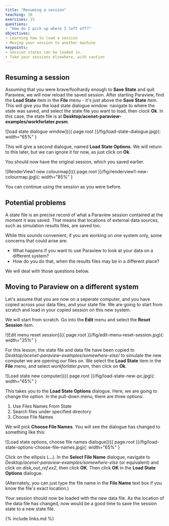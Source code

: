 ```yaml
---
title: "Resuming a session"
teaching: 10
exercises: 15
questions:
- "How do I pick up where I left off?"
objectives:
- Learning how to load a session
- Moving your session to another machine
keypoints:
- Session states can be loaded in.
- Take your sessions elsewhere, with caution
---
```


## Resuming a session

Assuming that you were brave/foolhardy enough to **Save State** and quit
Paraview, we will now reload the saved session. After starting Paraview, find
the **Load State** item in the **File** menu - it's just above the
**Save State** item. This will give you the load state dialogue window:
navigate to where the state was saved, and select the state file you want to
load, then clock **Ok**. In this case, the state file is at
**Desktop/acenet-paraview-examples/workforlater.pvsm**.

![load state dialogue window]({{ page.root }}/fig/load-state-dialogue.jpg){: width="65%" }

This will give a second dialogue, named **Load State Options**. We will return
to this later, but we can ignore it for now, as just click on **Ok**.

You should now have the original session, which you saved earlier.

![RenderView1 new colourmap]({{ page.root }}/fig/renderview1-new-colourmap.jpg){: width="85%" }

You can continue using the session as you were before.


## Potential problems

A state file is an precise record of what a Paraview session contained at the
moment it was saved. That means that locations of external data sources, such
as simulation results files, are saved too.

While this sounds convenient, if you are working on one system only, some
concerns that could arise are:

* What happens if you want to use Paraview to look at your data on a
different system?
* How do you do that, when the results files may be in a
different place?

We will deal with those questions below.


## Moving to Paraview on a different system

Let's assume that you are now on a seperate computer, and you have copied
across your data files, and your state file. We are going to start from
scratch and load in your copied session on this new system.

We will start from scratch. Go into the **Edit** menu and select the
**Reset Session** item.

![Edit menu reset session]({{ page.root }}/fig/edit-menu-reset-session.jpg){: width="25%" }

For this lesson, the state file and data file have been copied to
*Desktop/acenet-paraview-examples/somewhere-else/* to simulate the new
computer we are opening our files on. We select the **Load State** item
in the **File** menu, and select *workforlater.pvsm*, then click on **Ok**.

![Load state new computer]({{ page.root }}/fig/load-state-new-pc.jpg){: width="65%" }

This takes you to the **Load State Options** dialogue. Here, we are going to
change the option. In the pull-down menu, there are three options:

1. Use Files Names From State
2. Search files under specified directory
3. Choose File Names

We will pick **Choose File Names**. You will see the dialogue has changed
to something like this:

![Load state options, choose file names dialogue]({{ page.root }}/fig/load-state-options-choose-file-names.jpg){: width="65%" }

Click on the ellipsis (**...**). In the **Select File Name** dialogue,
navigate to *Desktop/acenet-paraview-examples/somewhere-else* (or equivalent)
and click on *disk_out_ref.ex2*, then click **OK**. Then click **OK**
in the **Load State Options** dialogue.

(Alternately, you can just type the file name in the **File Name** text box
if you know the file's exact location.)

Your session should now be loaded with the new data file. As the location of
the data file has changed, now would be a good time to save the session state
to a new state file.

{% include links.md %}
